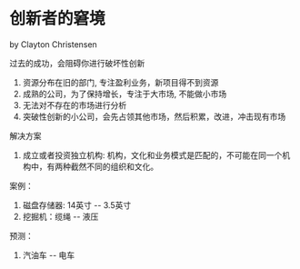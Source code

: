 # 创新者的窘境
by Clayton Christensen

过去的成功，会阻碍你进行破坏性创新
1. 资源分布在旧的部门, 专注盈利业务，新项目得不到资源
2. 成熟的公司，为了保持增长，专注于大市场, 不能做小市场
3. 无法对不存在的市场进行分析
4. 突破性创新的小公司，会先占领其他市场，然后积累，改进，冲击现有市场

解决方案
1. 成立或者投资独立机构:
    机构，文化和业务模式是匹配的，不可能在同一个机构中，有两种截然不同的组织和文化。

案例：
1. 磁盘存储器: 14英寸 -- 3.5英寸
2. 挖掘机：缆绳 -- 液压

预测：
1. 汽油车 -- 电车